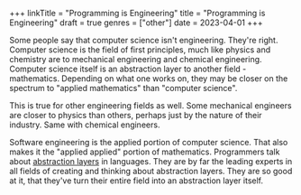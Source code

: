 +++
linkTitle = "Programming is Engineering"
title = "Programming is Engineering"
draft = true
genres = ["other"]
date = 2023-04-01
+++

Some people say that computer science isn't engineering. They're right. Computer science is the field of first principles, much like physics and chemistry are to mechanical engineering and chemical engineering. Computer science itself is an abstraction layer to another field - mathematics. Depending on what one works on, they may be closer on the spectrum to "applied mathematics" than "computer science".

This is true for other engineering fields as well. Some mechanical engineers are closer to physics than others, perhaps just by the nature of their industry. Same with chemical engineers.

Software engineering is the applied portion of computer science. That also makes it the "applied applied" portion of mathematics. Programmers talk about [abstraction layers](https://en.wikipedia.org/wiki/Abstraction_layer) in languages. They are by far the leading experts in all fields of creating and thinking about abstraction layers. They are so good at it, that they've turn their entire field into an abstraction layer itself. 

